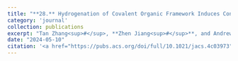 ```yaml
---
title: "**28.** Hydrogenation of Covalent Organic Framework Induces Conjugated π Bonds and Electronic Topological Transition to Enhance Hydrogen Evolution Catalysis"
category: 'journal'
collection: publications
excerpt: "Tan Zhang<sup>#</sup>, **Zhen Jiang<sup>#</sup>**, and Andrew M. Rappe (**<sup>#</sup>: equal contribution**)"
date: "2024-05-10"
citation: '<a href="https://pubs.acs.org/doi/full/10.1021/jacs.4c03973"> <span style="color: blue"><i><B>J. Am. Chem. Soc.</B></i></span> 146, 15488-15495, (2024) </a>'
---
```

